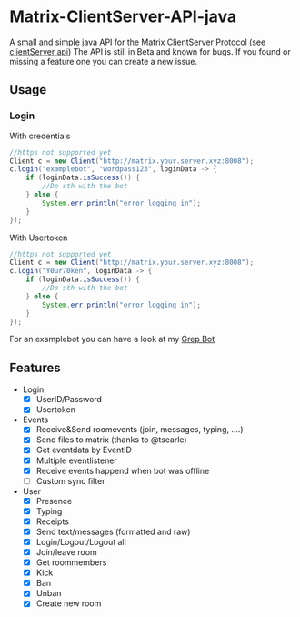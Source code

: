 
# Matrix-ClientServer-API-java
A small and simple java API for the Matrix ClientServer Protocol (see [clientServer api](https://matrix.org/docs/spec/client_server/latest))
The API is still in Beta and known for bugs. If you found or missing a feature one you can create a new issue.


## Usage

### Login
With credentials
```java
//https not supported yet
Client c = new Client("http://matrix.your.server.xyz:8008");  
c.login("examplebot", "wordpass123", loginData -> {  
	if (loginData.isSuccess()) {    
		//Do sth with the bot
	} else {  
		System.err.println("error logging in");  
	}
});
```
With Usertoken
```java
//https not supported yet
Client c = new Client("http://matrix.your.server.xyz:8008");  
c.login("Y0ur70ken", loginData -> {  
	if (loginData.isSuccess()) {    
		//Do sth with the bot
	} else {  
		System.err.println("error logging in");  
	}
});
```
For an examplebot you can have a look at my [Grep Bot](https://github.com/JojiiOfficial/Matrix-Grep-Bot/)

## Features

- Login
	-	[x] UserID/Password
	-	[x] Usertoken
	
- Events
	-	[x] Receive&Send roomevents (join, messages, typing, ....)
	-	[x] Send files to matrix (thanks to @tsearle)
	-	[x] Get eventdata by EventID
	-	[x] Multiple eventlistener
	-	[x] Receive events happend when bot was offline
	-	[ ] Custom sync filter
- User
    -	[x] Presence
	-	[x] Typing
	-	[x] Receipts
	-	[x] Send text/messages (formatted and raw)
	-	[x] Login/Logout/Logout all
	-	[x] Join/leave room
	-	[x] Get roommembers
	-	[x] Kick
	-	[x] Ban
	-	[x] Unban
	-	[x] Create new room
